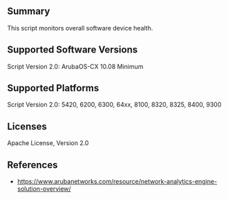 ## Summary

This script monitors overall software device health.

## Supported Software Versions

Script Version 2.0: ArubaOS-CX 10.08 Minimum

## Supported Platforms

Script Version 2.0: 5420, 6200, 6300, 64xx, 8100, 8320, 8325, 8400, 9300


## Licenses

Apache License, Version 2.0

## References

- https://www.arubanetworks.com/resource/network-analytics-engine-solution-overview/
